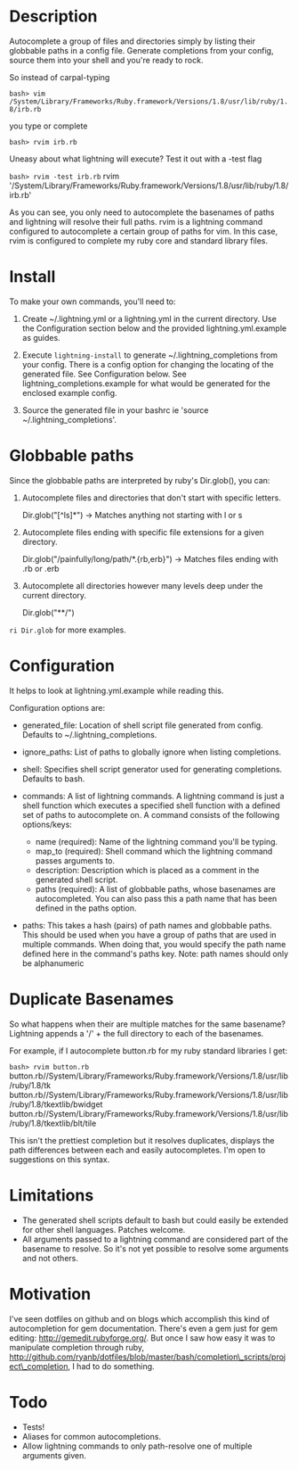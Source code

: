 Description
===========

Autocomplete a group of files and directories simply by listing their globbable paths
in a config file. Generate completions from your config, source them into your shell
and you're ready to rock.

So instead of carpal-typing

  `bash> vim /System/Library/Frameworks/Ruby.framework/Versions/1.8/usr/lib/ruby/1.8/irb.rb`

you type or complete

  `bash> rvim irb.rb`

Uneasy about what lightning will execute? Test it out with a -test flag

  `bash> rvim -test irb.rb`
  rvim '/System/Library/Frameworks/Ruby.framework/Versions/1.8/usr/lib/ruby/1.8/irb.rb'

As you can see, you only need to autocomplete the basenames of paths and lightning will resolve their
full paths.  rvim is a lightning command configured to autocomplete a certain group of paths for vim.
In this case, rvim is configured to complete my ruby core and standard library files.


Install
=======

To make your own commands, you'll need to:

1. Create ~/.lightning.yml or a lightning.yml in the current directory.
   Use the Configuration section below and the provided lightning.yml.example as guides.

2. Execute `lightning-install` to generate ~/.lightning\_completions from your config.
   There is a config option for changing the locating of the generated file. See Configuration
   below. See lightning\_completions.example for what would be generated for the enclosed example
   config.

3. Source the generated file in your bashrc ie 'source ~/.lightning\_completions'.


Globbable paths
===============

Since the globbable paths are interpreted by ruby's Dir.glob(), you can:

1. Autocomplete files and directories that don't start with specific letters.

   Dir.glob("[^ls]*") -> Matches anything not starting with l or s

2. Autocomplete files ending with specific file extensions for a given directory.

   Dir.glob("/painfully/long/path/*.{rb,erb}") -> Matches files ending with .rb or .erb

3. Autocomplete all directories however many levels deep under the current directory.

   Dir.glob("**/")

`ri Dir.glob` for more examples.

Configuration
=====================

It helps to look at lightning.yml.example while reading this.

Configuration options are:

* generated\_file: Location of shell script file generated from config. Defaults to
  ~/.lightning\_completions.
* ignore\_paths: List of paths to globally ignore when listing completions.
* shell: Specifies shell script generator used for generating completions. Defaults to bash.
* commands: A list of lightning commands. A lightning command is just a shell function
  which executes a specified shell function with a defined set of paths to autocomplete on.
  A command consists of the following options/keys:
  
  * name (required): Name of the lightning command you'll be typing.
  * map\_to (required): Shell command which the lightning command passes arguments to.
  * description: Description which is placed as a comment in the generated shell script.
  * paths (required): A list of globbable paths, whose basenames are autocompleted. You can also
    pass this a path name that has been defined in the paths option. 

* paths: This takes a hash (pairs) of path names and globbable paths. This should be used when
  you have a group of paths that are used in multiple commands. When doing that, you would specify
  the path name defined here in the command's paths key.
  Note: path names should only be alphanumeric

Duplicate Basenames
===================

So what happens when their are multiple matches for the same basename?
Lightning appends a '/' + the full directory to each of the basenames.

For example, if I autocomplete button.rb for my ruby standard libraries I get:

  `bash> rvim button.rb`
  button.rb//System/Library/Frameworks/Ruby.framework/Versions/1.8/usr/lib/ruby/1.8/tk
  button.rb//System/Library/Frameworks/Ruby.framework/Versions/1.8/usr/lib/ruby/1.8/tkextlib/bwidget
  button.rb//System/Library/Frameworks/Ruby.framework/Versions/1.8/usr/lib/ruby/1.8/tkextlib/blt/tile

This isn't the prettiest completion but it resolves duplicates, displays the path differences
between each and easily autocompletes. I'm open to suggestions on this syntax.

Limitations
===========

* The generated shell scripts default to bash but could easily be extended for other shell languages. Patches welcome.
* All arguments passed to a lightning command are considered part of the basename to resolve. So
  it's not yet possible to resolve some arguments and not others.

Motivation
==========

I've seen dotfiles on github and on blogs which accomplish this kind of autocompletion for gem
documentation. There's even a gem just for gem editing: http://gemedit.rubyforge.org/.
But once I saw how easy it was to manipulate completion through ruby,
http://github.com/ryanb/dotfiles/blob/master/bash/completion\_scripts/project\_completion,
I had to do something.

Todo
====

* Tests!
* Aliases for common autocompletions.
* Allow lightning commands to only path-resolve one of multiple arguments given.
